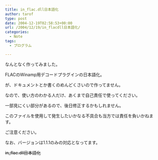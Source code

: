 ```yaml
---
title: in_flac.dll日本語化
author: tarof
type: post
date: 2004-12-19T02:58:53+00:00
url: /2004/12/19/in_flacdll日本語化/
categories:
  - Note
tags:
  - プログラム

---
```

なんとなく作ってみました。
  
FLACのWinamp用デコードプラグインの日本語化。
  
が、ドキュメントとか書くのめんどくさいので作ってません。
  
なので、使い方のわかる人だけ、あくまで自己責任で使ってください。
  
一部見にくい部分があるので、後日修正するかもしれません。

このファイルを使用して発生したいかなる不具合も当方では責任を負いかねます。
  
ご注意ください。
  
なお、バージョンは1.1.1のみの対応となってます。

<del datetime="2008-05-24T07:00:41+00:00">in_flac.dll日本語化</del>